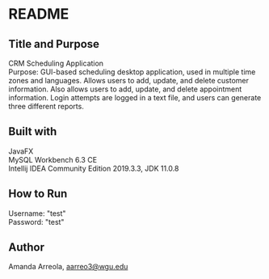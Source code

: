 ﻿# README 

## Title and Purpose
CRM Scheduling Application <br>
Purpose: GUI-based scheduling desktop application, used in multiple time zones and languages. Allows users to add, update, and delete customer information. Also allows users to add, update, and delete appointment information. Login attempts are logged in a text file, and users can generate three different reports. 

## Built with
JavaFX <br>
MySQL Workbench 6.3 CE <br>
Intellij IDEA Community Edition 2019.3.3, JDK 11.0.8 

## How to Run
Username: "test" <br>
Password: "test"

## Author
Amanda Arreola, aarreo3@wgu.edu





